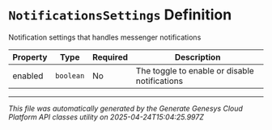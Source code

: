 # `NotificationsSettings` Definition

Notification settings that handles messenger notifications

| Property | Type | Required | Description |
|----------|------|----------|-------------|
| enabled | `boolean` | No | The toggle to enable or disable notifications |

---

*This file was automatically generated by the Generate Genesys Cloud Platform API classes utility on 2025-04-24T15:04:25.997Z*